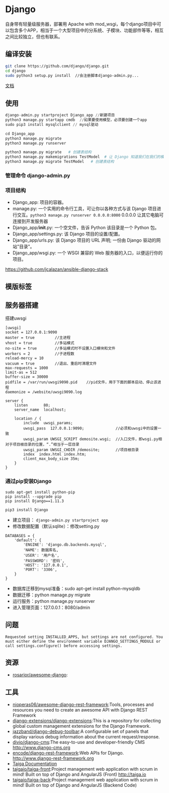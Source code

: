 # Django

自身带有轻量级服务器，部署用 Apache with mod_wsgi，每个django项目中可以包含多个APP，相当于一个大型项目中的分系统、子模块、功能部件等等，相互之间比较独立，但也有联系。

## 编译安装

```sh
git clone https://github.com/django/django.git
cd django
sudo python3 setup.py install  //会注册脚本django-admin.py...
```

[文档](https://docs.djangoproject.com/en/dev/releases/2.0/)

## 使用

```python
django-admin.py startproject Django_app //新建项目
python3 manage.py startapp cmdb  //如果要使用模型，必须要创建一个app
sudo pip3 install mysqlclient // mysql驱动

cd Django_app
python3 manage.py migrate
python3 manage.py runserver

python3 manage.py migrate   # 创建表结构
python3 manage.py makemigrations TestModel  # 让 Django 知道我们在我们的模型有一些变更
python3 manage.py migrate TestModel   # 创建表结构
```

### 管理命令 django-admin.py

### 项目结构

- Django_app: 项目的容器。
- manage.py: 一个实用的命令行工具，可让你以各种方式与该 Django 项目进行交互。`python3 manage.py runserver 0.0.0.0:8000` 0.0.0.0 让其它电脑可连接到开发服务器
- Django_app/__init__.py: 一个空文件，告诉 Python 该目录是一个 Python 包。
- Django_app/settings.py: 该 Django 项目的设置/配置。
- Django_app/urls.py: 该 Django 项目的 URL 声明; 一份由 Django 驱动的网站"目录"。
- Django_app/wsgi.py: 一个 WSGI 兼容的 Web 服务器的入口，以便运行你的项目。

<https://github.com/jcalazan/ansible-django-stack>

## 模版标签

## 服务器搭建

搭建uwsgi

```
[uwsgi]
socket = 127.0.0.1:9090
master = true         //主进程
vhost = true          //多站模式
no-site = true        //多站模式时不设置入口模块和文件
workers = 2           //子进程数
reload-mercy = 10     
vacuum = true         //退出、重启时清理文件
max-requests = 1000   
limit-as = 512
buffer-size = 30000
pidfile = /var/run/uwsgi9090.pid    //pid文件，用于下面的脚本启动、停止该进程
daemonize = /website/uwsgi9090.log

server {
    listen       80;
    server_name  localhost;

    location / {            
        include  uwsgi_params;
        uwsgi_pass  127.0.0.1:9090;              //必须和uwsgi中的设置一致
        uwsgi_param UWSGI_SCRIPT demosite.wsgi;  //入口文件，即wsgi.py相对于项目根目录的位置，“.”相当于一层目录
        uwsgi_param UWSGI_CHDIR /demosite;       //项目根目录
        index  index.html index.htm;
        client_max_body_size 35m;
    }
}
```


### 通过pip安装Django

```shell
sudo apt-get install python-pip
pip install --upgrade pip
pip install Django==1.11.3

pip3 install Django
```

- 建立项目： `django-admin.py startproject app`
- 修改数据配置（默认sqlite）：修改setting.py

```shell
DATABASES = {
    'default': {
        'ENGINE': 'django.db.backends.mysql',
        'NAME': 数据库名,
        'USER': '用户名',
        'PASSWORD': '密码',
        'HOST': '127.0.0.1',
        'PORT': '3306',
    }
}
```

- 数据库迁移到mysql准备：sudo apt-get install python-mysqldb
- 数据迁移：python manage.py migrate
- 运行服务：python manage.py runserver
- 进入管理页面：127.0.0.1：8080/admin

## 问题

```
Requested setting INSTALLED_APPS, but settings are not configured. You must either define the environment variable DJANGO_SETTINGS_MODULE or call settings.configure() before accessing settings.
```

## 资源

* [rosarior/awesome-django](https://github.com/rosarior/awesome-django):

## 工具

* [nioperas06/awesome-django-rest-framework](https://github.com/nioperas06/awesome-django-rest-framework):Tools, processes and resources you need to create an awesome API with Django REST Framework
* [django-extensions/django-extensions](https://github.com/django-extensions/django-extensions):This is a repository for collecting global custom management extensions for the Django Framework.
* [jazzband/django-debug-toolbar](https://github.com/jazzband/django-debug-toolbar):A configurable set of panels that display various debug information about the current request/response.
* [divio/django-cms](https://github.com/divio/django-cms):The easy-to-use and developer-friendly CMS http://www.django-cms.org
* [encode/django-rest-framework](https://github.com/encode/django-rest-framework):Web APIs for Django. http://www.django-rest-framework.org
* [Taiga Documentation](http://taigaio.github.io/taiga-doc/dist/#_installation_guide)
* [taigaio/taiga-front](https://github.com/taigaio/taiga-front):Project management web application with scrum in mind! Built on top of Django and AngularJS (Front) http://taiga.io
* [taigaio/taiga-back](https://github.com/taigaio/taiga-back):Project management web application with scrum in mind! Built on top of Django and AngularJS (Backend Code) 
